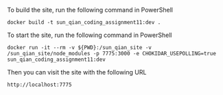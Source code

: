 To build the site, run the following command in PowerShell

`docker build -t sun_qian_coding_assignment11:dev .`

To start the site, run the following command in PowerShell

`docker run -it --rm -v ${PWD}:/sun_qian_site -v /sun_qian_site/node_modules -p 7775:3000 -e CHOKIDAR_USEPOLLING=true sun_qian_coding_assignment11:dev`

Then you can visit the site with the following URL

`http://localhost:7775`